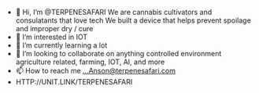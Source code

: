 - 👋 Hi, I’m @TERPENESAFARI
We are cannabis cultivators and consulatants that love tech
We built a device that helps prevent spoilage and improper dry / cure 
- 👀 I’m interested in IOT
- 🌱 I’m currently learning a lot
- 💞️ I’m looking to collaborate on anything controlled environment agriculture related, farming, IOT, AI, and more
- 📫 How to reach me ...Anson@terpenesafari.com
- HTTP://UNIT.LINK/TERPENESAFARI

<!---
TERPENESAFARI/TERPENESAFARI is a ✨ special ✨ repository because its `README.md` (this file) appears on your GitHub profile.
You can click the Preview link to take a look at your changes.
--->
